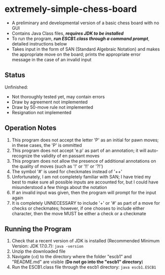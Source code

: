 # extremely-simple-chess-board
 - A preliminary and developmental version of a basic chess board with no GUI
 - Contains Java Class files, ***requires JDK to be installed***
 - To run the program, ***run ESCB1.class through a command prompt***, detailed instructions below
 - Takes input in the form of SAN (Standard Algebraic Notation) and makes the appropriate move on the board; prints the appropriate error message in the case of an invalid input
## Status
Unfinished: 
 - Not thoroughly tested yet, may contain errors
 - Draw by agreement not implemented
 - Draw by 50-move rule not implemented
 - Resignation not implemented
## Operation Notes
1) This program does not accept the letter 'P' as an initial for pawn moves; in these cases, the 'P' is ommitted
2) This program does not accept 'e.p' as part of an annotation; it will auto-recognize the validity of en passant moves
3) This program does not allow the presence of additional annotations on the quality of moves (such as '!' or '!!' or '?!')
4) The symbol '#' is used for checkmates instead of '++'
5) Unfortunately, I am not completely familiar with SAN; I have tried my best to make sure all possible inputs are accounted for, but I could have misunderstood a few things about the notation
6) If an invalid input was given, then the program will prompt for the input again
7) It is completely UNNECESSARY to include '+' or '#' as part of a move for checks or checkmates; however, if one chooses to include either character, then the move MUST be either a check or a checkmate
## Running the Program
1) Check that a recent version of JDK is installed (Recommended Minimum Version: JDK 17.0.7): `java -version`
2) Unzip the downloaded file
3) Navigate (`cd`) to the directory where the folder "escb1" and "README.md" are visible (**Do not go into the "escb1" directory**)
4) Run the ESCB1.class file through the escb1 directory: `java escb1.ESCB1`
